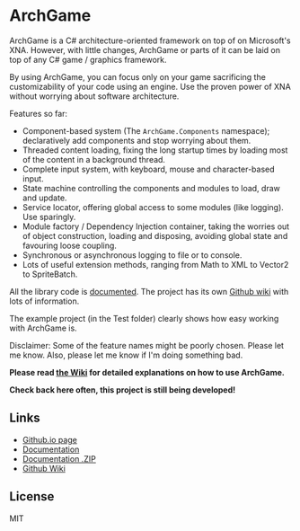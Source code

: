 ArchGame
=========

ArchGame is a C# architecture-oriented framework on top of on Microsoft's XNA. However, with little changes, ArchGame or parts of it can be laid on top of any C# game / graphics framework.

By using ArchGame, you can focus only on your game sacrificing the customizability of your code using an engine. Use the proven power of XNA without worrying about software architecture.

Features so far:
- Component-based system (The `ArchGame.Components` namespace); declaratively add components and stop worrying about them.
- Threaded content loading, fixing the long startup times by loading most of the content in a background thread.
- Complete input system, with keyboard, mouse and character-based input.
- State machine controlling the components and modules to load, draw and update.
- Service locator, offering global access to some modules (like logging). Use sparingly.
- Module factory / Dependency Injection container, taking the worries out of object construction, loading and disposing, avoiding global state and favouring loose coupling.
- Synchronous or asynchronous logging to file or to console.
- Lots of useful extension methods, ranging from Math to XML to Vector2 to SpriteBatch.

All the library code is [documented](http://ted-996.github.io/ArchGame/Docs/html/index.html). The project has its own [Github wiki](https://github.com/TED-996/ArchGame/wiki) with lots of information.

The example project (in the Test folder) clearly shows how easy working with ArchGame is.

Disclaimer: Some of the feature names might be poorly chosen. Please let me know. Also, please let me know if I'm doing something bad.

**Please read [the Wiki](https://github.com/TED-996/ArchGame/wiki) for detailed explanations on how to use ArchGame.**

**Check back here often, this project is still being developed!**

## Links

* [Github.io page](http://ted-996.github.io/ArchGame/)
* [Documentation](http://ted-996.github.io/ArchGame/Docs/html/index.html)
* [Documentation .ZIP](http://ted-996.github.io/ArchGame/Docs/Docs.zip)
* [Github Wiki](https://github.com/TED-996/ArchGame/wiki)

## License

MIT
